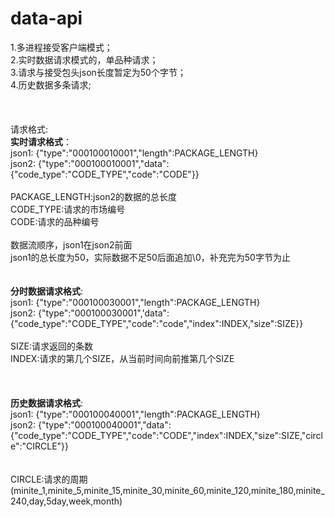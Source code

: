 # data-api<br/>
1.多进程接受客户端模式；<br/>
2.实时数据请求模式的，单品种请求；<br/>
3.请求与接受包头json长度暂定为50个字节；<br/>
4.历史数据多条请求;<br/>
<br/>
<br/>
<br/>
请求格式:<br/>
	<b>实时请求格式</b>：<br/>
json1:	{"type":"000100010001","length":PACKAGE_LENGTH}<br/>
json2:	{"type":"000100010001","data":{"code_type":"CODE_TYPE","code":"CODE"}}<br/>
	<br/>
	PACKAGE_LENGTH:json2的数据的总长度<br/>
	CODE_TYPE:请求的市场编号<br/>
	CODE:请求的品种编号<br/>
	<br/>
	数据流顺序，json1在json2前面<br/>
	json1的总长度为50，实际数据不足50后面追加\0，补充完为50字节为止<br/>
<br/>
<br/>
	<b>分时数据请求格式</b>:<br/>
json1:  {"type":"000100030001","length":PACKAGE_LENGTH}<br/>
json2:  {"type":"000100030001",'data":{"code_type":"CODE_TYPE","code":"code","index":INDEX,"size":SIZE}}<br/>
	<br/>
	SIZE:请求返回的条数<br/>
	INDEX:请求的第几个SIZE，从当前时间向前推第几个SIZE<br/>	
<br/>
<br/>
	<b>历史数据请求格式</b>:<br/>
json1:  {"type":"000100040001","length":PACKAGE_LENGTH}<br/>
json2:  {"type":"000100040001","data":{"code_type":"CODE_TYPE","code":"CODE","index":INDEX,"size":SIZE,"circle":"CIRCLE"}}<br/>
	<br/>	
	CIRCLE:请求的周期(minite_1,minite_5,minite_15,minite_30,minite_60,minite_120,minite_180,minite_240,day,5day,week,month)
	<br/>
<br/>

